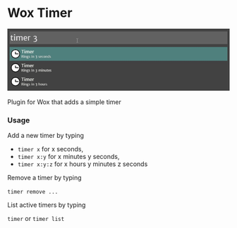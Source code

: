 # Wox Timer

![Timer](images/Preview.jpg)

Plugin for Wox that adds a simple timer

### Usage

Add a new timer by typing

* `timer x` for x seconds,
* `timer x:y` for x minutes y seconds,
* `timer x:y:z` for x hours y minutes z seconds

Remove a timer by typing

`timer remove ...`

List active timers by typing

`timer` or `timer list`